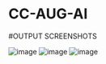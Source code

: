 # CC-AUG-AI

#OUTPUT SCREENSHOTS

![image](https://user-images.githubusercontent.com/58986029/187407603-8cef1fb9-eaeb-4b7e-9ad1-da0e20e42862.png)
![image](https://user-images.githubusercontent.com/58986029/187408404-b12b84c1-0f32-4008-b0de-17171baee6cd.png)
![image](https://user-images.githubusercontent.com/58986029/187408635-88ccf65a-30b9-42b4-a32d-0e34296504bf.png)



